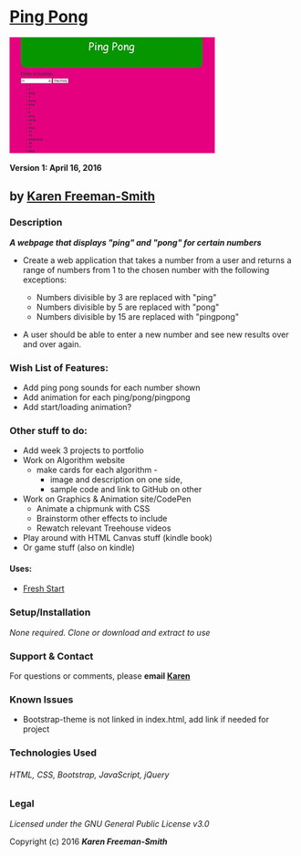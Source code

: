 # [Ping Pong](http://karenfreemansmith.github.io/pingpong)
![project screenshot](/img/screenshot.jpg)

__Version 1: April 16, 2016__
## by [Karen Freeman-Smith](http://karenfreemansmith.github.io)

### Description
__*A webpage that displays "ping" and "pong" for certain numbers*__

* Create a web application that takes a number from a user and returns a range of numbers from 1 to the chosen number with the following exceptions:

  *  Numbers divisible by 3 are replaced with "ping"
  *  Numbers divisible by 5 are replaced with "pong"
  * Numbers divisible by 15 are replaced with "pingpong"

* A user should be able to enter a new number and see new results over and over again.

### Wish List of Features:
* Add ping pong sounds for each number shown
* Add animation for each ping/pong/pingpong
* Add start/loading animation?
### Other stuff to do:
* Add week 3 projects to portfolio
* Work on Algorithm website
  * make cards for each algorithm -
    * image and description on one side,
    * sample code and link to GitHub on other
* Work on Graphics & Animation site/CodePen
  * Animate a chipmunk with CSS
  * Brainstorm other effects to include
  * Rewatch relevant Treehouse videos
* Play around with HTML Canvas stuff (kindle book)
* Or game stuff (also on kindle)

#### Uses:
* [Fresh Start](http://karenfreemansmith.github.io/freshstart)

### Setup/Installation
*None required. Clone or download and extract to use*

### Support & Contact
For questions or comments, please __email [Karen](karenfreemansmith@gmail.com)__

### Known Issues
* Bootstrap-theme is not linked in index.html, add link if needed for project

### Technologies Used
###### HTML, CSS, Bootstrap, JavaScript, jQuery

### Legal
*Licensed under the GNU General Public License v3.0*

Copyright (c) 2016 **_Karen Freeman-Smith_**
